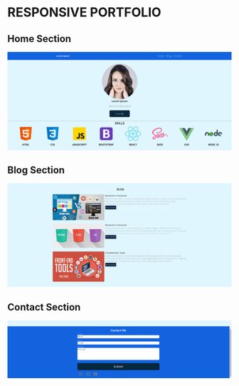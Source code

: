 # RESPONSIVE PORTFOLIO


## Home Section
![resim1](view/1.png)

## Blog Section
![resim2](view/2.png)

## Contact Section
![resim3](view/3.png)
